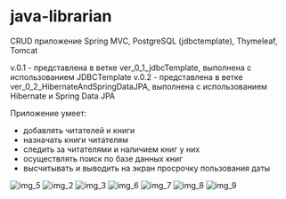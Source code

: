 # java-**librarian**
CRUD приложение Spring MVC, PostgreSQL (jdbctemplate), Thymeleaf, Tomcat

v.0.1 - представлена в ветке ver_0_1_jdbcTemplate, выполнена с использованием JDBCTemplate
v.0.2 - представлена в ветке ver_0_2_HibernateAndSpringDataJPA, выполнена с использованием Hibernate и Spring Data JPA

Приложение умеет:
* добавлять читателей и книги
* назначать книги читателям
* следить за читателями и наличием книг у них
* осуществлять поиск по базе данных книг
* высчитывать и выводить на экран просрочку пользования даты

![img_5](https://user-images.githubusercontent.com/115038161/230711731-bf496b9e-3614-467d-b3fe-f35bc240761b.png)
![img_2](https://user-images.githubusercontent.com/115038161/230711727-da1bdf8e-330a-416b-9632-bf8eeb86c39c.png)
![img_3](https://user-images.githubusercontent.com/115038161/230711729-05ad5e41-27fe-4755-b45e-3b15e97520ef.png)
![img_6](https://user-images.githubusercontent.com/115038161/230711733-14a079a1-9c94-4616-8aa2-657a66eee413.png)
![img_7](https://user-images.githubusercontent.com/115038161/230711734-82eeb4b3-6e48-46bd-97f0-de83f398c128.png)
![img_8](https://user-images.githubusercontent.com/115038161/230711735-eec78b5b-f78f-42dc-8fd5-b73960e0df9f.png)
![img_9](https://user-images.githubusercontent.com/115038161/230711736-d428c012-56dc-4b55-b832-cedce4578b35.png)

